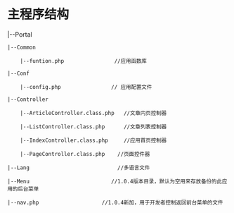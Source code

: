 # 主程序结构
|--Portal

    |--Common

        |--funtion.php                //应用函数库

    |--Conf

        |--config.php                // 应用配置文件

    |--Controller

        |--ArticleController.class.php   //文章内页控制器

        |--ListController.class.php      //文章列表控制器

        |--IndexController.class.php     //应用首页控制器

        |--PageController.class.php    //页面控件器

    |--Lang                            //多语言文件

    |--Menu                          //1.0.4版本目录，默认为空用来存放备份的此应用的后台菜单

    |--nav.php                    //1.0.4新加，用于开发者控制返回前台菜单的文件
